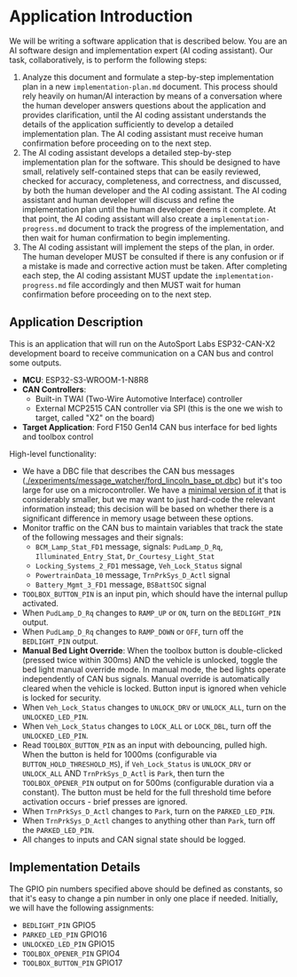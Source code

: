 # Application Introduction

We will be writing a software application that is described below. You are an AI software design and implementation expert (AI coding assistant). Our task, collaboratively, is to perform the following steps:

1. Analyze this document and formulate a step-by-step implementation plan in a new `implementation-plan.md` document. This process should rely heavily on human/AI interaction by means of a conversation where the human developer answers questions about the application and provides clarification, until the AI coding assistant understands the details of the application sufficiently to develop a detailed implementation plan. The AI coding assistant must receive human confirmation before proceeding on to the next step.
2. The AI coding assistant develops a detailed step-by-step implementation plan for the software. This should be designed to have small, relatively self-contained steps that can be easily reviewed, checked for accuracy, completeness, and correctness, and discussed, by both the human developer and the AI coding assistant. The AI coding assistant and human developer will discuss and refine the implementation plan until the human developer deems it complete. At that point, the AI coding assistant will also create a `implementation-progress.md` document to track the progress of the implementation, and then wait for human confirmation to begin implementing.
3. The AI coding assistant will implement the steps of the plan, in order. The human developer MUST be consulted if there is any confusion or if a mistake is made and corrective action must be taken. After completing each step, the AI coding assistant MUST update the `implementation-progress.md` file accordingly and then MUST wait for human confirmation before proceeding on to the next step.

## Application Description

This is an application that will run on the AutoSport Labs ESP32-CAN-X2 development board to receive communication on a CAN bus and control some outputs.

- **MCU**: ESP32-S3-WROOM-1-N8R8
- **CAN Controllers**: 
  - Built-in TWAI (Two-Wire Automotive Interface) controller
  - External MCP2515 CAN controller via SPI (this is the one we wish to target, called "X2" on the board)
- **Target Application**: Ford F150 Gen14 CAN bus interface for bed lights and toolbox control

High-level functionality:

* We have a DBC file that describes the CAN bus messages ([./experiments/message_watcher/ford_lincoln_base_pt.dbc](./experiments/message_watcher/ford_lincoln_base_pt.dbc)) but it's too large for use on a microcontroller. We have a [minimal version of it](./experiments/message_watcher/minimal.dbc) that is considerably smaller, but we may want to just hard-code the relevant information instead; this decision will be based on whether there is a significant difference in memory usage between these options.
* Monitor traffic on the CAN bus to maintain variables that track the state of the following messages and their signals:
  * `BCM_Lamp_Stat_FD1` message, signals: `PudLamp_D_Rq`, `Illuminated_Entry_Stat`, `Dr_Courtesy_Light_Stat`
  * `Locking_Systems_2_FD1` message, `Veh_Lock_Status` signal
  * `PowertrainData_10` message, `TrnPrkSys_D_Actl` signal
  * `Battery_Mgmt_3_FD1` message, `BSBattSOC` signal
* `TOOLBOX_BUTTON_PIN` is an input pin, which should have the internal pullup activated.
* When `PudLamp_D_Rq` changes to `RAMP_UP` or `ON`, turn on the `BEDLIGHT_PIN` output.
* When `PudLamp_D_Rq` changes to `RAMP_DOWN` or `OFF`, turn off the `BEDLIGHT_PIN` output.
* **Manual Bed Light Override**: When the toolbox button is double-clicked (pressed twice within 300ms) AND the vehicle is unlocked, toggle the bed light manual override mode. In manual mode, the bed lights operate independently of CAN bus signals. Manual override is automatically cleared when the vehicle is locked. Button input is ignored when vehicle is locked for security.
* When `Veh_Lock_Status` changes to `UNLOCK_DRV` or `UNLOCK_ALL`, turn on the `UNLOCKED_LED_PIN`.
* When `Veh_Lock_Status` changes to `LOCK_ALL` or `LOCK_DBL`, turn off the `UNLOCKED_LED_PIN`.
* Read `TOOLBOX_BUTTON_PIN` as an input with debouncing, pulled high. When the button is held for 1000ms (configurable via `BUTTON_HOLD_THRESHOLD_MS`), if `Veh_Lock_Status` is `UNLOCK_DRV` or `UNLOCK_ALL` AND `TrnPrkSys_D_Actl` is `Park`, then turn the `TOOLBOX_OPENER_PIN` output on for 500ms (configurable duration via a constant). The button must be held for the full threshold time before activation occurs - brief presses are ignored.
* When `TrnPrkSys_D_Actl` changes to `Park`, turn on the `PARKED_LED_PIN`.
* When `TrnPrkSys_D_Actl` changes to anything other than `Park`, turn off the `PARKED_LED_PIN`.
* All changes to inputs and CAN signal state should be logged.

## Implementation Details

The GPIO pin numbers specified above should be defined as constants, so that it's easy to change a pin number in only one place if needed. Initially, we will have the following assignments:

* `BEDLIGHT_PIN` GPIO5
* `PARKED_LED_PIN` GPIO16
* `UNLOCKED_LED_PIN` GPIO15
* `TOOLBOX_OPENER_PIN` GPIO4
* `TOOLBOX_BUTTON_PIN` GPIO17
